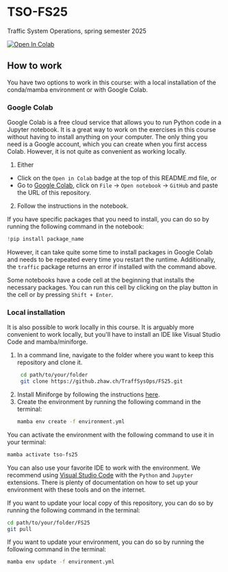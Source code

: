 # TSO-FS25
Traffic System Operations, spring semester 2025

<a target="_blank" href="https://colab.research.google.com/github/ZHAW-ZAV/TSO-FS25">
  <img src="https://colab.research.google.com/assets/colab-badge.svg" alt="Open In Colab"/>
</a>

## How to work
You have two options to work in this course: with a local installation of the conda/mamba environment or with Google Colab.

### Google Colab
Google Colab is a free cloud service that allows you to run Python code in a Jupyter notebook. It is a great way to work on the exercises in this course without having to install anything on your computer. The only thing you need is a Google account, which you can create when you first access Colab. However, it is not quite as convenient as working locally.

1. Either
  - Click on the `Open in Colab` badge at the top of this README.md file, or
  - Go to [Google Colab](https://colab.research.google.com/), click on `File` -> `Open notebook` -> `GitHub` and paste the URL of this repository.
2. Follow the instructions in the notebook.

If you have specific packages that you need to install, you can do so by running the following command in the notebook:
```python
!pip install package_name
```

However, it can take quite some time to install packages in Google Colab and needs to be repeated every time you restart the runtime. Additionally, the `traffic` package returns an error if installed with the command above.

Some notebooks have a code cell at the beginning that installs the necessary packages. You can run this cell by clicking on the play button in the cell or by pressing `Shift + Enter`.


### Local installation
It is also possible to work locally in this course. It is arguably more convenient to work locally, but you'll have to install an IDE like Visual Studio Code and mamba/miniforge.

1. In a command line, navigate to the folder where you want to keep this repository and clone it.
   ```bash
    cd path/to/your/folder
    git clone https://github.zhaw.ch/TraffSysOps/FS25.git
    ```
2. Install Miniforge by following the instructions [here](https://github.com/conda-forge/miniforge).
3. Create the environment by running the following command in the terminal:
   ```bash
   mamba env create -f environment.yml
   ```

You can activate the environment with the following command to use it in your terminal:
```bash
mamba activate tso-fs25
```
You can also use your favorite IDE to work with the environment. We recommend using [Visual Studio Code](https://code.visualstudio.com/) with the `Python` and `Jupyter` extensions. There is plenty of documentation on how to set up your environment with these tools and on the internet.

If you want to update your local copy of this repository, you can do so by running the following command in the terminal:
```bash
cd path/to/your/folder/FS25
git pull
```

If you want to update your environment, you can do so by running the following command in the terminal:
```bash
mamba env update -f environment.yml
```
